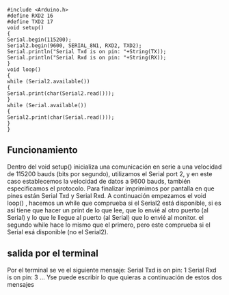 ```
#include <Arduino.h>
#define RXD2 16
#define TXD2 17
void setup()
{
Serial.begin(115200);
Serial2.begin(9600, SERIAL_8N1, RXD2, TXD2);
Serial.println("Serial Txd is on pin: "+String(TX));
Serial.println("Serial Rxd is on pin: "+String(RX));
}
void loop()
{
while (Serial2.available())
{
Serial.print(char(Serial2.read()));
}
while (Serial.available())
{
Serial2.print(char(Serial.read()));
}
}

```
## Funcionamiento
Dentro del void setup()  inicializa una comunicación en serie a una
velocidad de 115200 bauds (bits por segundo), utilizamos el Serial port 2, y en este
caso establecemos la velocidad de datos a 9600 bauds, también especificamos el protocolo.  Para
finalizar imprimimos por pantalla en que pines están Serial Txd y Serial Rxd.
A continuación empezamos el void loop() , hacemos un while que comprueba si el
Serial2 está disponible, si es así tiene que hacer un print de lo que lee, que lo envié al otro puerto (al
Serial) y lo que le llegue al puerto (al Serial) que lo envié al monitor. el segundo while hace lo mismo
que el primero, pero este comprueba si el Serial esá disponible (no el Serial2).
## salida por el terminal

Por el terminal se ve el siguiente mensaje:
Serial Txd is on pin: 1
Serial Rxd is on pin: 3
...
Yse puede escribir lo que quieras a continuación de estos dos mensajes